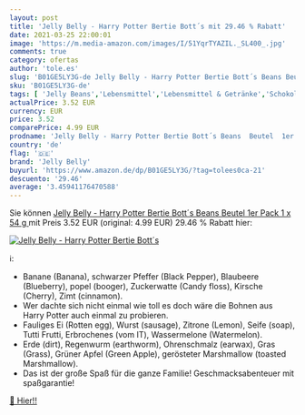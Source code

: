```yaml
---
layout: post
title: 'Jelly Belly - Harry Potter Bertie Bott´s mit 29.46 % Rabatt'
date: 2021-03-25 22:00:01
image: 'https://m.media-amazon.com/images/I/51YqrTYAZIL._SL400_.jpg'
comments: true
category: ofertas
author: 'tole.es'
slug: 'B01GE5LY3G-de Jelly Belly - Harry Potter Bertie Bott´s Beans Beutel 1er...'
sku: 'B01GE5LY3G-de'
tags: [ 'Jelly Beans','Lebensmittel','Lebensmittel & Getränke','Schokolade & Süßigkeiten','Süßigkeiten & Knabbereien','jelly belly', ]
actualPrice: 3.52 EUR
currency: EUR
price: 3.52
comparePrice: 4.99 EUR
prodname: 'Jelly Belly - Harry Potter Bertie Bott´s Beans  Beutel  1er Pack  1 x 54 g '
country: 'de'
flag: '🇩🇪'
brand: 'Jelly Belly'
buyurl: 'https://www.amazon.de/dp/B01GE5LY3G/?tag=tolees0ca-21'
descuento: '29.46'
average: '3.45941176470588'
---
```


Sie können [Jelly Belly - Harry Potter Bertie Bott´s Beans  Beutel  1er Pack  1 x 54 g ](https://www.amazon.de/dp/B01GE5LY3G/?tag=tolees0ca-21) mit Preis 3.52 EUR (original: 4.99 EUR) 29.46 % Rabatt hier:

[![Jelly Belly - Harry Potter Bertie Bott´s](https://m.media-amazon.com/images/I/51YqrTYAZIL._SL400_.jpg)](https://www.amazon.de/dp/B01GE5LY3G/?tag=tolees0ca-21)

ℹ️:

- Banane (Banana), schwarzer Pfeffer (Black Pepper), Blaubeere (Blueberry), popel (booger), Zuckerwatte (Candy floss), Kirsche (Cherry), Zimt (cinnamon).
- Wer dachte sich nicht einmal wie toll es doch wäre die Bohnen aus Harry Potter auch einmal zu probieren.
- Fauliges Ei (Rotten egg), Wurst (sausage), Zitrone (Lemon), Seife (soap), Tutti Frutti, Erbrochenes (vom IT), Wassermelone (Watermelon).
- Erde (dirt), Regenwurm (earthworm), Ohrenschmalz (earwax), Gras (Grass), Grüner Apfel (Green Apple), gerösteter Marshmallow (toasted Marshmallow).
- Das ist der große Spaß für die ganze Familie! Geschmacksabenteuer mit spaßgarantie!

[🛒 Hier!!](https://www.amazon.de/dp/B01GE5LY3G/?tag=tolees0ca-21)
